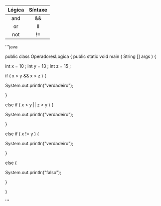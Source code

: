 | Lógica | Síntaxe |
|:--:|:--:|
| and  | &&  | 
| or | ll | 
| not | != | 


'''java 

public class OperadoresLogica {
public static void main ( String [] args ) {

int x = 10 ;
int y = 13 ;
int z = 15 ;

if ( x > y && x > z ) {

System.out.println("verdadeiro");

}


else if ( x > y || z < y ) {


System.out.println("verdadeiro");

}

else if ( x != y ) {

System.out.println("verdadeiro");


}

else {

System.out.println("falso");

}

}




'''
